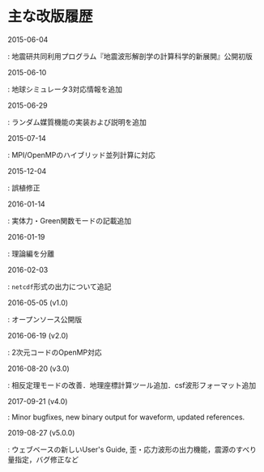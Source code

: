 # 主な改版履歴


2015-06-04

:   地震研共同利用プログラム『地震波形解剖学の計算科学的新展開』公開初版

2015-06-10

:   地球シミュレータ3対応情報を追加

2015-06-29

:   ランダム媒質機能の実装および説明を追加

2015-07-14

:   MPI/OpenMPのハイブリッド並列計算に対応

2015-12-04

:   誤植修正

2016-01-14

:   実体力・Green関数モードの記載追加

2016-01-19

:   理論編を分離

2016-02-03

:   `netcdf`形式の出力について追記

2016-05-05 (v1.0)

:   オープンソース公開版

2016-06-19 (v2.0)

:   2次元コードのOpenMP対応

2016-08-20 (v3.0)

:   相反定理モードの改善．地理座標計算ツール追加．csf波形フォーマット追加

2017-09-21 (v4.0)

:   Minor bugfixes, new binary output for waveform, updated references.

2019-08-27 (v5.0.0)

:   ウェブベースの新しいUser's Guide, 歪・応力波形の出力機能，震源のすべり量指定，バグ修正など